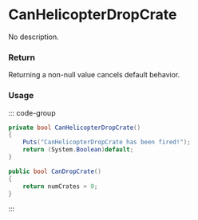 # CanHelicopterDropCrate
<Badge type="info" text="Vehicle"/><Badge type="danger" text="Carbon Compatible"/><Badge type="warning" text="Oxide Compatible"/>
No description.
### Return
Returning a non-null value cancels default behavior.

### Usage
::: code-group
```csharp [Example]
private bool CanHelicopterDropCrate()
{
	Puts("CanHelicopterDropCrate has been fired!");
	return (System.Boolean)default;
}
```
```csharp [Source — Assembly-CSharp @ CH47HelicopterAIController]
public bool CanDropCrate()
{
	return numCrates > 0;
}

```
:::
